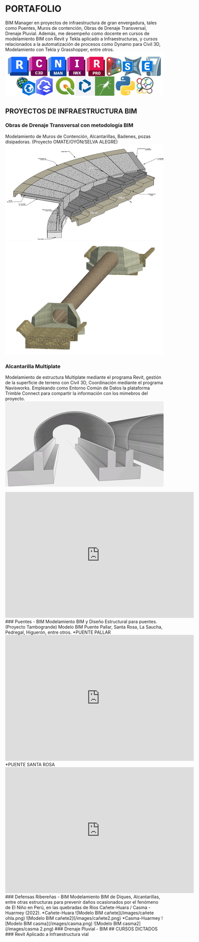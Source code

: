 # PORTAFOLIO 
BIM Manager en proyectos de infraestructura de gran envergadura, tales como Puentes, Muros de contención, Obras de Drenaje Transversal, Drenaje Pluvial. Además, me desempeño como docente en cursos de modelamiento BIM con Revit y Tekla aplicado a Infraestructuras, y cursos relacionados a la automatización de procesos como Dynamo para Civil 3D, Modelamiento con Tekla y Grasshopper, entre otros.
![Portada-Git-Hub.png](/images/PORTADA.png) 
## PROYECTOS DE INFRAESTRUCTURA BIM
### Obras de Drenaje Transversal con metodología BIM
Modelamiento de Muros de Contención, Alcantarillas, Badenes, pozas disipadoras. (Proyecto OMATE/OYÓN/SELVA ALEGRE)
![Modelo BIM de un Badén con muro de contención](/images/infraes.png) 
![Modelo BIM de drenaje transversal](/images/tmc3.png) 
### Alcantarilla Multiplate
Modelamiento de estructura Multiplate mediante el programa Revit, gestión de la superficie de terreno con Civil 3D, Coordinación mediante el programa Navisworks. Empleando como Entorno Común de Datos la plataforma Trimble Connect para compartir la información con los mimebros del proyecto.
![Modelo BIM en Trimble Connect](/images/TMC.jpg)
<iframe src="https://speckle.xyz/embed?stream=b0a9a15baf&commit=e10c0fd9c3" width="600" height="400" frameborder="0"></iframe>
### Puentes - BIM
Modelamiento BIM y Diseño Estructural para puentes. (Proyecto Tambogrande)
Modelo BIM Puente Pallar, Santa Rosa, La Saucha, Pedregal, Higuerón, entre otros.
*PUENTE PALLAR
<iframe src="https://speckle.xyz/embed?stream=b0a9a15baf&commit=4a8f63c47d" width="600" height="400" frameborder="0"></iframe>
*PUENTE SANTA ROSA
<iframe src="https://speckle.xyz/embed?stream=b0a9a15baf&commit=6fa1f91f45" width="600" height="400" frameborder="0"></iframe>
### Defensas Ribereñas - BIM
Modelamiento BIM de Diques, Alcantarillas, entre otras estructuras para prevenir daños ocasionados por el fenómeno de El Niño en Perú, en las quebradas de Ríos Cañete-Huara / Casma - Huarmey (2022).
*Cañete-Huara
![Modelo BIM cañete](/images/cañete ohla.png)
![Modelo BIM cañete2](/images/cañete2.png)
*Casma-Huarmey
![Modelo BIM casma](/images/casma.png)
![Modelo BIM casma2](/images/casma 2.png)
### Drenaje Pluvial - BIM
## CURSOS DICTADOS
### Revit Aplicado a Infraestructura vial
